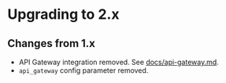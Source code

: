 # Upgrading to 2.x

## Changes from 1.x
- API Gateway integration removed. See [docs/api-gateway.md](docs/api-gateway.md).
- `api_gateway` config parameter removed.
